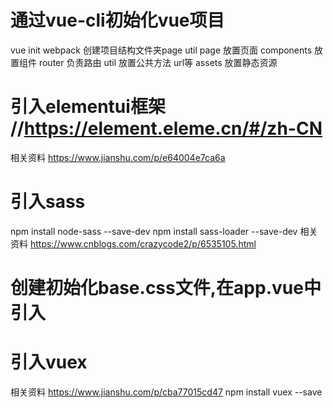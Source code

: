 # 通过vue-cli初始化vue项目
vue init webpack
创建项目结构文件夹page util
page 放置页面
components 放置组件
router 负责路由
util 放置公共方法 url等
assets 放置静态资源
# 引入elementui框架 //https://element.eleme.cn/#/zh-CN
相关资料 https://www.jianshu.com/p/e64004e7ca6a

# 引入sass
npm install node-sass --save-dev
npm install sass-loader --save-dev
相关资料 https://www.cnblogs.com/crazycode2/p/6535105.html
# 创建初始化base.css文件,在app.vue中引入
# 引入vuex
相关资料 https://www.jianshu.com/p/cba77015cd47
npm install vuex --save

